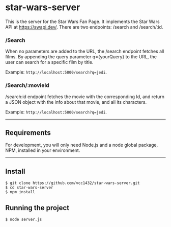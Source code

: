 # star-wars-server

This is the server for the Star Wars Fan Page. It implements the Star Wars API at https://swapi.dev/. 
There are two endpoints: /search and /search/:id. 

### /Search

When no parameters are added to the URL, the /search endpoint fetches all films. By appending the query parameter q={yourQuery} to the URL, the user can search for a specific film by title.

Example: `http://localhost:5000/search?q=jedi`. 

### /Search/:movieId

/search:id endpoint fetches the movie with the corresponding Id, and return a JSON object with the info about that movie, and all its characters.

Example: `http://localhost:5000/search?q=jedi`. 


---
## Requirements

For development, you will only need Node.js and a node global package, NPM, installed in your environment.

---

## Install

    $ git clone https://github.com/vcc1432/star-wars-server.git
    $ cd star-wars-server
    $ npm install

## Running the project

    $ node server.js
    
